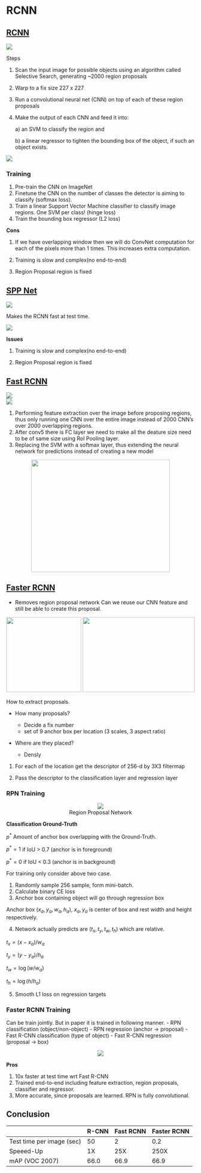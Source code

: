 # RCNN


## [RCNN](https://arxiv.org/pdf/1311.2524)

<div>
<img src='https://raw.githubusercontent.com/rokmr/Computer-Vision/refs/heads/main/assets/RCNNOverview.png'>
</div>

Steps

1. Scan the input image for possible objects using an algorithm called Selective Search, generating ~2000 region proposals

2. Warp to a fix size 227 x 227

3. Run a convolutional neural net (CNN) on top of each of these region proposals

4. Make the output of each CNN and feed it into:

     a) an SVM to classify the region and 
     
     b) a linear regressor to tighten the bounding box of the object, if such an object exists.

<div>
<img src='https://raw.githubusercontent.com/rokmr/Computer-Vision/refs/heads/main/assets/RCNN.png'>
</div>


### Training
1. Pre-train the CNN on ImageNet
2. Finetune the CNN on the number of classes the detector is aiming to classify (softmax loss).
3. Train a linear Support Vector Machine classifier to classify image regions. One SVM per class! (hinge loss)
4. Train the bounding box regressor (L2 loss)

**Cons**
1. If we have overlapping window then we will do ConvNet computation for each of the pixels more than 1 times. This increases extra computation.

2. Training is slow and complex(no end-to-end)

3. Region Proposal region is fixed


## [SPP Net](https://arxiv.org/pdf/1406.4729)
<div>
<img src='https://raw.githubusercontent.com/rokmr/Computer-Vision/refs/heads/main/assets/SPPNetOverview.png'>
</div>

Makes the RCNN fast at test time.

<div>
<img src='https://raw.githubusercontent.com/rokmr/Computer-Vision/refs/heads/main/assets/SPPNet.png'>
</div>

**Issues**

1. Training is slow and complex(no end-to-end)

2. Region Proposal region is fixed

## [Fast RCNN](https://arxiv.org/pdf/1504.08083)

<div>
<img src='https://raw.githubusercontent.com/rokmr/Computer-Vision/refs/heads/main/assets/FastRCNNOverview.png'>
</div>
<div>
<img src='https://raw.githubusercontent.com/rokmr/Computer-Vision/refs/heads/main/assets/FastRCNN.png'>
</div>

1. Performing feature extraction over the image before proposing regions, thus only running one CNN over the entire image instead of 2000 CNN’s over 2000 overlapping regions.
2. After conv5 there is FC layer we need to make all the deature size need to be of same size using RoI Pooling layer.
3. Replacing the SVM with a softmax layer, thus extending the neural network for predictions instead of creating a new model

<div  align='center'>
<img src='https://raw.githubusercontent.com/rokmr/Computer-Vision/refs/heads/main/assets/RoIPoolingLayer.png'  height=300 width= 370>
</div>

## [Faster RCNN](https://arxiv.org/pdf/1506.01497)
- Removes region proposal network
Can we reuse our CNN feature and still be able to create this proposal.

<div align='center'>
<img src='https://raw.githubusercontent.com/rokmr/Computer-Vision/refs/heads/main/assets/FasterRCNN.png' height=200 width= 200>
<img src='https://raw.githubusercontent.com/rokmr/Computer-Vision/refs/heads/main/assets/FasterRCNNRPN.png' height=200 width= 300>
</div>

How to extract proposals.

- How many proposals?
     - Decide a fix number
     - set of 9 anchor box per location (3 scales, 3 aspect ratio)

- Where are they placed?
    - Densly

1. For each of the location get the descriptor of 256-d by 3X3 filtermap

2. Pass the descriptor to the classification layer and regression layer



### RPN Training
<div align='center'>
<img src='https://raw.githubusercontent.com/rokmr/Computer-Vision/refs/heads/main/assets/FasterRCNNRPNExplained.png'>
<figcaption>
Region Proposal Network
</figcaption>
</div>

**Classification Ground-Truth**

$p^{*}$ Amount of anchor box overlapping with the Ground-Truth.

$p^{*} = 1$ if IoU > 0.7 (anchor is in foreground)

$p^{*} = 0$ if IoU < 0.3 (anchor is in background)

For training only consider above two case.


1. Randomly sample 256 sample, form mini-batch.
2. Calculate binary CE loss
3. Anchor box containing object will go through regression box

Anchor box $(x_a, y_a, w_a, h_a)$, $x_a, y_a$ is center of box and rest width and height respectively.

4. Network actually predicts are $(t_x, t_y, t_w, t_h)$ which are relative.

$t_x = (x-x_a)/w_a$

$t_y = (y-y_a)/h_a$

$t_w = \log(w/w_a)$

$t_h = \log(h/h_a)$

5. Smooth L1 loss on regression targets

### Faster RCNN Training
Can be train jointly. But in paper it is trained in following manner.
    - RPN classification (object/non-object)
    - RPN regression (anchor -> proposal)
    - Fast R-CNN classification (type of object)
    - Fast R-CNN regression (proposal -> box)

<div align='center'>
<img src='https://raw.githubusercontent.com/rokmr/Computer-Vision/refs/heads/main/assets/FasterRCNNTraining.png'>
</div>

**Pros**

1. 10x faster at test time wrt Fast R-CNN
2. Trained end-to-end including feature extraction, region proposals, classifier and regressor.
3. More accurate, since proposals are learned. RPN is fully convolutional.

## Conclusion

|                           | R-CNN | Fast RCNN | Faster RCNN |
|---------------------------|-------|-----------|-------------|
| Test time per image (sec) | 50    | 2         | 0.2         |
| Speeed-Up                 | 1X    | 25X       | 250X        |
| mAP (VOC 2007)            | 66.0  | 66.9      | 66.9        |